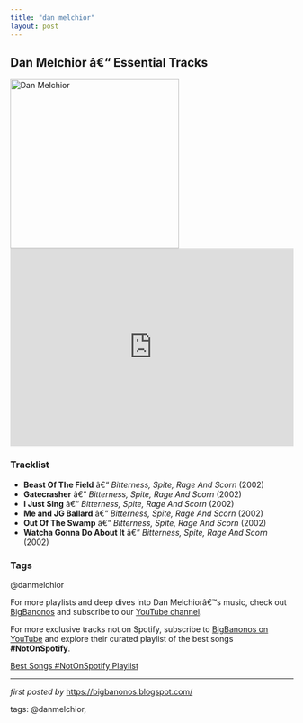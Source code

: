 ```yaml
---
title: "dan melchior"
layout: post
---
```

<h2>Dan Melchior â€“ Essential Tracks</h2> <div > <img alt="Dan Melchior" src="https://assets.exclaim.ca/dr2uqw6xy/image/upload/c_limit,w_890/f_auto/q_auto/up-dan_melichor_1_lg?_a=BAVAfVIB0" width="300" />
</div> <iframe allow="autoplay; clipboard-write; encrypted-media; fullscreen; picture-in-picture" frameborder="0" height="352" loading="lazy" src="https://open.spotify.com/embed/playlist/1pSydmR5z0pPCZf6NARyvh?utm_source=generator" width="100%"></iframe> <h3>Tracklist</h3>
<ul> <li><strong>Beast Of The Field</strong> â€“ <em>Bitterness, Spite, Rage And Scorn</em> (2002)</li> <li><strong>Gatecrasher</strong> â€“ <em>Bitterness, Spite, Rage And Scorn</em> (2002)</li> <li><strong>I Just Sing</strong> â€“ <em>Bitterness, Spite, Rage And Scorn</em> (2002)</li> <li><strong>Me and JG Ballard</strong> â€“ <em>Bitterness, Spite, Rage And Scorn</em> (2002)</li> <li><strong>Out Of The Swamp</strong> â€“ <em>Bitterness, Spite, Rage And Scorn</em> (2002)</li> <li><strong>Watcha Gonna Do About It</strong> â€“ <em>Bitterness, Spite, Rage And Scorn</em> (2002)</li>
</ul> <h3>Tags</h3>
<p>@danmelchior</p> <p>For more playlists and deep dives into Dan Melchiorâ€™s music, check out <a href="https://bigbanonos.blogspot.com/" target="_blank">BigBanonos</a> and subscribe to our <a href="https://www.youtube.com/@BigBanonos" target="_blank">YouTube channel</a>.</p>


<!--Subscribe and Playlist Links-->
<div>
    <p>For more exclusive tracks not on Spotify, subscribe to <a href="https://www.youtube.com/@BigBanonos" target="_blank">BigBanonos on YouTube</a> and explore their curated playlist of the best songs <strong>#NotOnSpotify</strong>.</p>
    <p><a href="https://www.youtube.com/playlist?list=PLtuNtuTatqI0kFahUCbtbfenC_ET5O_tr" target="_blank">Best Songs #NotOnSpotify Playlist<br /></a></p></div>

<hr />

<p><em>first posted by</em> <a href="https://bigbanonos.blogspot.com/" rel="noopener" target="_new">https://bigbanonos.blogspot.com/</a></p>

<p>tags: @danmelchior,</p>

